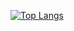 [![Top Langs](https://github-readme-stats.vercel.app/api/top-langs/?username=sharkcatshark&size_weight=0.5&count_weight=0.5&layout=compact&theme=onedark)](https://github.com/anuraghazra/github-readme-stats)
